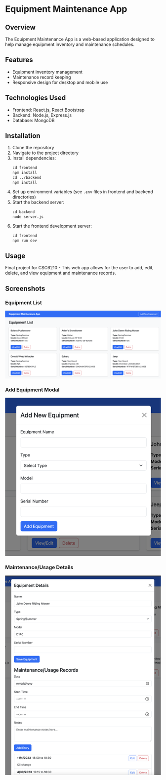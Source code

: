 # Equipment Maintenance App

## Overview
The Equipment Maintenance App is a web-based application designed to help manage equipment inventory and maintenance schedules.

## Features
- Equipment inventory management
- Maintenance record keeping
- Responsive design for desktop and mobile use

## Technologies Used
- Frontend: React.js, React Bootstrap
- Backend: Node.js, Express.js
- Database: MongoDB

## Installation
1. Clone the repository
2. Navigate to the project directory
3. Install dependencies:
   ```
   cd frontend
   npm install
   cd ../backend
   npm install
   ```
4. Set up environment variables (see `.env` files in frontend and backend directories)
5. Start the backend server:
   ```
   cd backend
   node server.js
   ```
6. Start the frontend development server:
   ```
   cd frontend
   npm run dev
   ```

## Usage
Final project for CSC6210 - This web app allows for the user to add, edit, delete, and view equipment and maintenance records.

## Screenshots
### Equipment List
![Equipment List](./imgs/homePage.png)

### Add Equipment Modal
![Add Equipment Modal](./imgs/addEquipmentModal.png)

### Maintenance/Usage Details
![Maintenance/Usage Details](./imgs/maintenanceUsage.png)


